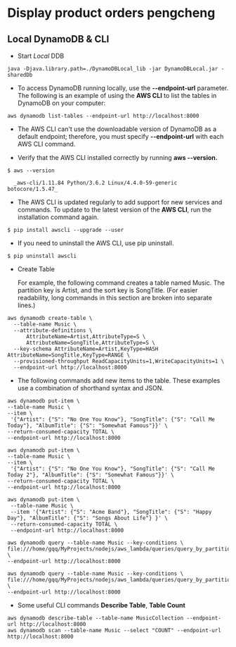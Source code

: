 # Display product orders pengcheng

## Local DynamoDB & CLI

* Start _Local_ DDB

```shell
java -Djava.library.path=./DynamoDBLocal_lib -jar DynamoDBLocal.jar -sharedDb
```

* To access DynamoDB running locally, use the **--endpoint-url** parameter. The following is an example of using the **AWS CLI** to list the tables in DynamoDB on your computer:

```
aws dynamodb list-tables --endpoint-url http://localhost:8000
```

* The AWS CLI can't use the downloadable version of DynamoDB as a default endpoint; therefore, you must specify **--endpoint-url** with each AWS CLI command.

* Verify that the AWS CLI installed correctly by running **aws --version.**

```
$ aws --version

  _aws-cli/1.11.84 Python/3.6.2 Linux/4.4.0-59-generic botocore/1.5.47_
```

* The AWS CLI is updated regularly to add support for new services and commands. To update to the latest version of the **AWS CLI**, run the installation command again.

```
$ pip install awscli --upgrade --user
```

* If you need to uninstall the AWS CLI, use pip uninstall.

```
$ pip uninstall awscli
```

* Create Table

  For example, the following command creates a table named Music. The partition key is Artist, and the sort key is SongTitle. (For easier readability, long commands in this section are broken into separate lines.)

```
aws dynamodb create-table \
  --table-name Music \
  --attribute-definitions \
      AttributeName=Artist,AttributeType=S \
      AttributeName=SongTitle,AttributeType=S \
  --key-schema AttributeName=Artist,KeyType=HASH AttributeName=SongTitle,KeyType=RANGE \
  --provisioned-throughput ReadCapacityUnits=1,WriteCapacityUnits=1 \
  --endpoint-url http://localhost:8000
```

* The following commands add new items to the table. These examples use a combination of shorthand syntax and JSON.

```
aws dynamodb put-item \
--table-name Music \
--item \
 '{"Artist": {"S": "No One You Know"}, "SongTitle": {"S": "Call Me Today"}, "AlbumTitle": {"S": "Somewhat Famous"}}' \
--return-consumed-capacity TOTAL \
--endpoint-url http://localhost:8000

aws dynamodb put-item \
--table-name Music \
--item \
 '{"Artist": {"S": "No One You Know"}, "SongTitle": {"S": "Call Me Today 2"}, "AlbumTitle": {"S": "Somewhat Famous"}}' \
--return-consumed-capacity TOTAL \
--endpoint-url http://localhost:8000

aws dynamodb put-item \
 --table-name Music \
 --item '{"Artist": {"S": "Acme Band"}, "SongTitle": {"S": "Happy Day"}, "AlbumTitle": {"S": "Songs About Life"} }' \
 --return-consumed-capacity TOTAL \
 --endpoint-url http://localhost:8000
```

```
aws dynamodb query --table-name Music --key-conditions \
file:///home/gqq/MyProjects/nodejs/aws_lambda/queries/query_by_partition_sort.json \
--endpoint-url http://localhost:8000

aws dynamodb query --table-name Music --key-conditions \
file:///home/gqq/MyProjects/nodejs/aws_lambda/queries/query_by_partition.json \
--endpoint-url http://localhost:8000
```

* Some useful CLI commands **Describe Table**, **Table Count**

```
aws dynamodb describe-table --table-name MusicCollection --endpoint-url http://localhost:8000
aws dynamodb scan --table-name Music --select "COUNT" --endpoint-url http://localhost:8000
```
